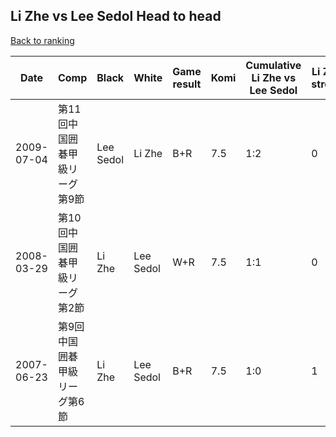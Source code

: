 ## Li Zhe vs Lee Sedol Head to head

[Back to ranking](../../index.md)




| **Date** | **Comp** | **Black** | **White** | **Game result** | **Komi** | **Cumulative Li Zhe vs Lee Sedol** | **Li Zhe streak** | **Lee Sedol streak** | 
| --- | --- | --- | --- | --- | --- | --- | --- | --- |
| 2009-07-04 | 第11回中国囲碁甲級リーグ第9節 | Lee Sedol | Li Zhe | B+R | 7.5 | 1:2 | 0 | 2 | 
| 2008-03-29 | 第10回中国囲碁甲級リーグ第2節 | Li Zhe | Lee Sedol | W+R | 7.5 | 1:1 | 0 | 1 | 
| 2007-06-23 | 第9回中国囲碁甲級リーグ第6節 | Li Zhe | Lee Sedol | B+R | 7.5 | 1:0 | 1 | 0 |




